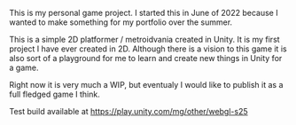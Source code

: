 This is my personal game project.
I started this in June of 2022 because I wanted to make something for my portfolio over the summer.

This is a simple 2D platformer / metroidvania created in Unity. It is my first project I have ever created in 2D. 
Although there is a vision to this game it is also sort of a playground for me to learn and create new things in Unity for a game.

Right now it is very much a WIP, but eventualy I would like to publish it as a full fledged game I think.

Test build available at https://play.unity.com/mg/other/webgl-s25

